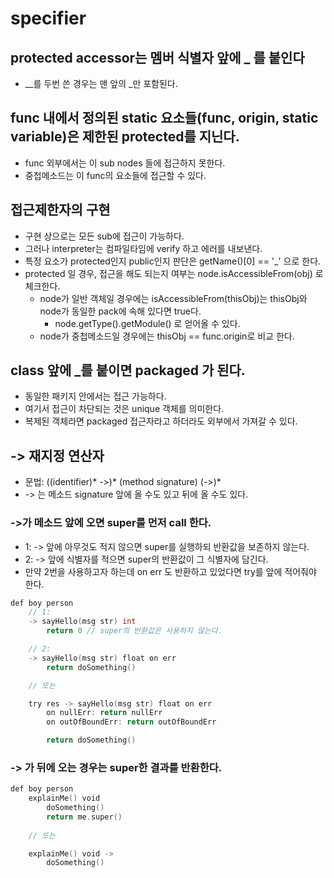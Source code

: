 # specifier

## protected accessor는 멤버 식별자 앞에 _ 를 붙인다

* __를 두번 쓴 경우는 맨 앞의 _만 포함된다.

## func 내에서 정의된 static 요소들(func, origin, static variable)은 제한된 protected를 지닌다.
* func 외부에서는 이 sub nodes 들에 접근하지 못한다.
* 중첩메소드는 이 func의 요소들에 접근할 수 있다.

## 접근제한자의 구현
* 구현 상으로는 모든 sub에 접근이 가능하다.
* 그러나 interpreter는 컴파일타임에 verify 하고 에러를 내보낸다.
* 특정 요소가 protected인지 public인지 판단은 getName()[0] == '_' 으로 한다.
* protected 일 경우, 접근을 해도 되는지 여부는 node.isAccessibleFrom(obj) 로 체크한다.
    * node가 일반 객체일 경우에는 isAccessibleFrom(thisObj)는 thisObj와 node가 동일한 pack에 속해 있다면 true다.
        * node.getType().getModule() 로 얻어올 수 있다.
    * node가 중첩메소드일 경우에는 thisObj == func.origin로 비교 한다.

## class 앞에 _를 붙이면 packaged 가 된다.

* 동일한 패키지 안에서는 접근 가능하다.
* 여기서 접근이 차단되는 것은 unique 객체를 의미한다.
* 복제된 객체라면 packaged 접근자라고 하더라도 외부에서 가져갈 수 있다.

## -> 재지정 연산자

* 문법:
    ((identifier)* ->)* (method signature) (->)*
* -> 는 메소드 signature 앞에 올 수도 있고 뒤에 올 수도 있다.

### ->가 메소드 앞에 오면 super를 먼저 call 한다.

* 1: -> 앞에 아무것도 적지 않으면 super를 실행하되 반환값을 보존하지 않는다.
* 2: -> 앞에 식별자를 적으면 super의 반환값이 그 식별자에 담긴다.
* 만약 2번을 사용하고자 하는데 on err 도 반환하고 있었다면 try를 앞에 적어줘야 한다.

```go
def boy person
    // 1:
    -> sayHello(msg str) int
        return 0 // super의 반환값은 사용하지 않는다.

    // 2:
    -> sayHello(msg str) float on err
        return doSomething()

    // 또는

    try res -> sayHello(msg str) float on err
        on nullErr: return nullErr
        on outOfBoundErr: return outOfBoundErr

        return doSomething()
```
### -> 가 뒤에 오는 경우는 super한 결과를 반환한다.

```go
def boy person
    explainMe() void
        doSomething()
        return me.super()
  
    // 또는 

    explainMe() void ->
        doSomething()
 ```
